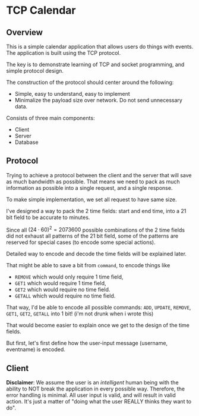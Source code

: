 ---
---

# TCP Calendar

## Overview

This is a simple calendar application that allows users do things with events.
The application is built using the TCP protocol.

The key is to demonstrate learning of TCP and socket programming, 
and simple protocol design.

The construction of the protocol should center around the following:
- Simple, easy to understand, easy to implement
- Minimalize the payload size over network. Do not send unnecessary data.

Consists of three main components:
- Client
- Server
- Database

## Protocol

Trying to achieve a protocol between the client and the server that will
save as much bandwidth as possible. That means we need to pack as much 
information as possible into a single request, and a single response.

To make simple implementation, we set all request to have same size.

I've designed a way to pack the 2 time fields: start and end time,
into a 21 bit field to be accurate to minutes. 

Since all $(24\cdot60)^2=2073600$ possible combinations of the 2 time fields
did not exhaust all patterns of the 21 bit field, some of the patterns
are reserved for special cases (to encode some special actions).

Detailed way to encode and decode the time fields will be explained later.

That might be able to save a bit from `command`, to encode things like
- `REMOVE` which would only require 1 time field,
- `GET1` which would require 1 time field,
- `GET2` which would require no time field.
- `GETALL` which would require no time field.

That way, I'd be able to encode all possible commands:
`ADD`, `UPDATE`, `REMOVE`, `GET1`, `GET2`, `GETALL` into 1 bit!
(i'm not drunk when i wrote this)

That would become easier to explain once we get to the design of the time fields.

But first, let's first define how the user-input message (username, eventname)
is encoded.

## Client

**Disclaimer**: 
We assume the user is an *intelligent* human being with the ability 
    to NOT break the application in every possible way.
Therefore, the error handling is minimal.
All user input is valid, and will result in valid action. 
It's just a matter of "doing what the user REALLY thinks they want to do".

